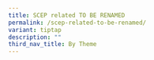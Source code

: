 ```yaml
---
title: SCEP related TO BE RENAMED
permalink: /scep-related-to-be-renamed/
variant: tiptap
description: ""
third_nav_title: By Theme
---
```

<p></p>